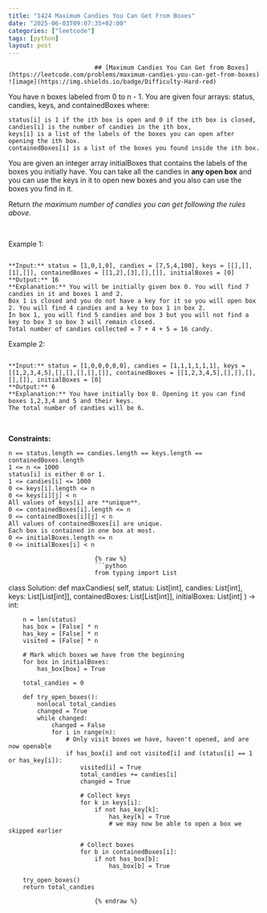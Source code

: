 ```yaml
---
title: "1424 Maximum Candies You Can Get From Boxes"
date: "2025-06-03T09:07:35+02:00"
categories: ["leetcode"]
tags: [python]
layout: post
---
```



                            ## [Maximum Candies You Can Get from Boxes](https://leetcode.com/problems/maximum-candies-you-can-get-from-boxes) ![image](https://img.shields.io/badge/Difficulty-Hard-red)

You have n boxes labeled from 0 to n - 1. You are given four arrays: status, candies, keys, and containedBoxes where:

	status[i] is 1 if the ith box is open and 0 if the ith box is closed,
	candies[i] is the number of candies in the ith box,
	keys[i] is a list of the labels of the boxes you can open after opening the ith box.
	containedBoxes[i] is a list of the boxes you found inside the ith box.

You are given an integer array initialBoxes that contains the labels of the boxes you initially have. You can take all the candies in **any open box** and you can use the keys in it to open new boxes and you also can use the boxes you find in it.

Return *the maximum number of candies you can get following the rules above*.

 

Example 1:

```

**Input:** status = [1,0,1,0], candies = [7,5,4,100], keys = [[],[],[1],[]], containedBoxes = [[1,2],[3],[],[]], initialBoxes = [0]
**Output:** 16
**Explanation:** You will be initially given box 0. You will find 7 candies in it and boxes 1 and 2.
Box 1 is closed and you do not have a key for it so you will open box 2. You will find 4 candies and a key to box 1 in box 2.
In box 1, you will find 5 candies and box 3 but you will not find a key to box 3 so box 3 will remain closed.
Total number of candies collected = 7 + 4 + 5 = 16 candy.

```

Example 2:

```

**Input:** status = [1,0,0,0,0,0], candies = [1,1,1,1,1,1], keys = [[1,2,3,4,5],[],[],[],[],[]], containedBoxes = [[1,2,3,4,5],[],[],[],[],[]], initialBoxes = [0]
**Output:** 6
**Explanation:** You have initially box 0. Opening it you can find boxes 1,2,3,4 and 5 and their keys.
The total number of candies will be 6.

```

 

**Constraints:**

	n == status.length == candies.length == keys.length == containedBoxes.length
	1 <= n <= 1000
	status[i] is either 0 or 1.
	1 <= candies[i] <= 1000
	0 <= keys[i].length <= n
	0 <= keys[i][j] < n
	All values of keys[i] are **unique**.
	0 <= containedBoxes[i].length <= n
	0 <= containedBoxes[i][j] < n
	All values of containedBoxes[i] are unique.
	Each box is contained in one box at most.
	0 <= initialBoxes.length <= n
	0 <= initialBoxes[i] < n

                            {% raw %}
                            ```python
                            from typing import List

class Solution:
    def maxCandies(
        self,
        status: List[int],
        candies: List[int],
        keys: List[List[int]],
        containedBoxes: List[List[int]],
        initialBoxes: List[int]
    ) -> int:

        n = len(status)
        has_box = [False] * n
        has_key = [False] * n
        visited = [False] * n

        # Mark which boxes we have from the beginning
        for box in initialBoxes:
            has_box[box] = True

        total_candies = 0

        def try_open_boxes():
            nonlocal total_candies
            changed = True
            while changed:
                changed = False
                for i in range(n):
                    # Only visit boxes we have, haven't opened, and are now openable
                    if has_box[i] and not visited[i] and (status[i] == 1 or has_key[i]):
                        visited[i] = True
                        total_candies += candies[i]
                        changed = True

                        # Collect keys
                        for k in keys[i]:
                            if not has_key[k]:
                                has_key[k] = True
                                # we may now be able to open a box we skipped earlier

                        # Collect boxes
                        for b in containedBoxes[i]:
                            if not has_box[b]:
                                has_box[b] = True

        try_open_boxes()
        return total_candies

                            {% endraw %}
                            